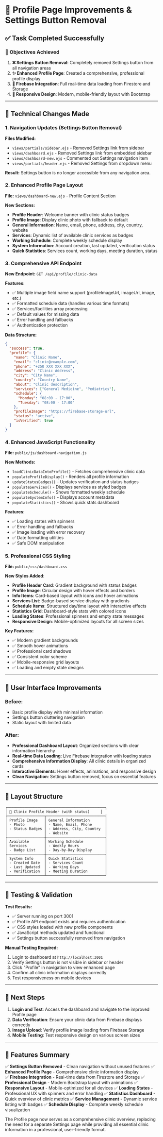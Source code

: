 # 🏥 Profile Page Improvements & Settings Button Removal

## ✅ Task Completed Successfully

### 🎯 **Objectives Achieved**

1. **❌ Settings Button Removal**: Completely removed Settings button from all navigation areas
2. **✨ Enhanced Profile Page**: Created a comprehensive, professional profile display
3. **🔌 Firebase Integration**: Full real-time data loading from Firestore and Storage
4. **📱 Responsive Design**: Modern, mobile-friendly layout with Bootstrap

---

## 🔧 **Technical Changes Made**

### 1. **Navigation Updates** (Settings Button Removal)

**Files Modified:**
- `views/partials/sidebar.ejs` - Removed Settings link from sidebar
- `views/dashboard.ejs` - Removed Settings link from embedded sidebar  
- `views/dashboard-new.ejs` - Commented out Settings navigation item
- `views/partials/header.ejs` - Removed Settings from dropdown menu

**Result:** Settings button is no longer accessible from any navigation area.

### 2. **Enhanced Profile Page Layout**

**File:** `views/dashboard-new.ejs` - Profile Content Section

**New Sections:**
- **Profile Header**: Welcome banner with clinic status badges
- **Profile Image**: Display clinic photo with fallback to default
- **General Information**: Name, email, phone, address, city, country, website
- **Services**: Dynamic list of available clinic services as badges
- **Working Schedule**: Complete weekly schedule display
- **System Information**: Account creation, last updated, verification status
- **Quick Statistics**: Services count, working days, meeting duration, status

### 3. **Comprehensive API Endpoint**

**New Endpoint:** `GET /api/profile/clinic-data`

**Features:**
- ✅ Multiple image field name support (profileImageUrl, imageUrl, image, etc.)
- ✅ Formatted schedule data (handles various time formats)
- ✅ Services/facilities array processing
- ✅ Default values for missing data
- ✅ Error handling and fallbacks
- ✅ Authentication protection

**Data Structure:**
```json
{
  "success": true,
  "profile": {
    "name": "Clinic Name",
    "email": "clinic@example.com",
    "phone": "+250 XXX XXX XXX",
    "address": "Clinic Address",
    "city": "City Name",
    "country": "Country Name",
    "about": "Clinic description",
    "services": ["General Medicine", "Pediatrics"],
    "schedule": {
      "Monday": "08:00 - 17:00",
      "Tuesday": "08:00 - 17:00"
    },
    "profileImage": "https://firebase-storage-url",
    "status": "active",
    "isVerified": true
  }
}
```

### 4. **Enhanced JavaScript Functionality**

**File:** `public/js/dashboard-navigation.js`

**New Methods:**
- `loadClinicDataIntoProfile()` - Fetches comprehensive clinic data
- `populateProfileDisplay()` - Renders all profile information
- `updateStatusBadges()` - Updates verification and status badges
- `populateServices()` - Displays services as styled badges
- `populateSchedule()` - Shows formatted weekly schedule
- `populateSystemInfo()` - Displays account metadata
- `populateStatistics()` - Shows quick stats dashboard

**Features:**
- ✅ Loading states with spinners
- ✅ Error handling and fallbacks
- ✅ Image loading with error recovery
- ✅ Date formatting utilities
- ✅ Safe DOM manipulation

### 5. **Professional CSS Styling**

**File:** `public/css/dashboard.css`

**New Styles Added:**
- **Profile Header Card**: Gradient background with status badges
- **Profile Image**: Circular design with hover effects and borders
- **Info Items**: Card-based layout with icons and hover animations
- **Services List**: Badge-based service display with gradients
- **Schedule Items**: Structured day/time layout with interactive effects
- **Statistics Grid**: Dashboard-style stats with colored icons
- **Loading States**: Professional spinners and empty state messages
- **Responsive Design**: Mobile-optimized layouts for all screen sizes

**Key Features:**
- ✅ Modern gradient backgrounds
- ✅ Smooth hover animations
- ✅ Professional card shadows
- ✅ Consistent color scheme
- ✅ Mobile-responsive grid layouts
- ✅ Loading and empty state designs

---

## 🎨 **User Interface Improvements**

### **Before:**
- Basic profile display with minimal information
- Settings button cluttering navigation
- Static layout with limited data

### **After:**
- **Professional Dashboard Layout**: Organized sections with clear information hierarchy
- **Real-time Data Loading**: Live Firebase integration with loading states
- **Comprehensive Information Display**: All clinic details in organized cards
- **Interactive Elements**: Hover effects, animations, and responsive design
- **Clean Navigation**: Settings button removed, focus on essential features

---

## 📱 **Layout Structure**

```
┌─────────────────────────────────────────────┐
│ 🏥 Clinic Profile Header (with status)     │
├─────────────────┬───────────────────────────┤
│ Profile Image   │ General Information       │
│ - Photo         │ - Name, Email, Phone      │
│ - Status Badges │ - Address, City, Country  │
│                 │ - Website                 │
├─────────────────┼───────────────────────────┤
│ Available       │ Working Schedule          │
│ Services        │ - Weekly Hours            │
│ - Badge List    │ - Day-by-Day Display      │
├─────────────────┼───────────────────────────┤
│ System Info     │ Quick Statistics          │
│ - Created Date  │ - Services Count          │
│ - Last Updated  │ - Working Days            │
│ - Verification  │ - Meeting Duration        │
└─────────────────┴───────────────────────────┘
```

---

## 🧪 **Testing & Validation**

**Test Results:**
- ✅ Server running on port 3001
- ✅ Profile API endpoint exists and requires authentication
- ✅ CSS styles loaded with new profile components
- ✅ JavaScript methods updated and functional
- ✅ Settings button successfully removed from navigation

**Manual Testing Required:**
1. Login to dashboard at `http://localhost:3001`
2. Verify Settings button is not visible in sidebar or header
3. Click "Profile" in navigation to view enhanced page
4. Confirm all clinic information displays correctly
5. Test responsiveness on mobile devices

---

## 🚀 **Next Steps**

1. **Login and Test**: Access the dashboard and navigate to the improved Profile page
2. **Data Verification**: Ensure your clinic data from Firebase displays correctly
3. **Image Upload**: Verify profile image loading from Firebase Storage
4. **Mobile Testing**: Test responsive design on various screen sizes

---

## 🎉 **Features Summary**

✅ **Settings Button Removed** - Clean navigation without unused features
✅ **Enhanced Profile Page** - Comprehensive clinic information display  
✅ **Firebase Integration** - Real-time data from Firestore and Storage
✅ **Professional Design** - Modern Bootstrap layout with animations
✅ **Responsive Layout** - Mobile-optimized for all devices
✅ **Loading States** - Professional UX with spinners and error handling
✅ **Statistics Dashboard** - Quick overview of clinic metrics
✅ **Service Management** - Dynamic service listing with badges
✅ **Schedule Display** - Complete weekly schedule visualization

The Profile page now serves as a comprehensive clinic overview, replacing the need for a separate Settings page while providing all essential clinic information in a professional, user-friendly format. 